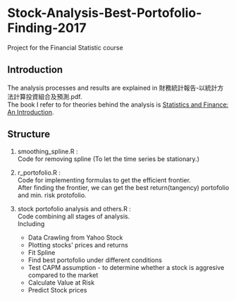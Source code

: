 # Stock-Analysis-Best-Portofolio-Finding-2017
Project for the Financial Statistic course

## Introduction

The analysis processes and results are explained in 財務統計報告-以統計方法計算投資組合及預測.pdf.   
The book I refer to for theories behind the analysis is [Statistics and Finance: An Introduction](https://www.amazon.com/Statistics-Finance-Introduction-Springer-Texts/dp/0387202706).

## Structure
1. smoothing_spline.R :   
  Code for removing spline (To let the time series be stationary.)
  
2. r_portofolio.R :   
  Code for implementing formulas to get the efficient frontier.  
  After finding the frontier, we can get the best return(tangency) portofolio and min. risk protofolio.
  
  
3. stock portofolio analysis and others.R :    
  Code combining all stages of analysis.   
  Including
    - Data Crawling from Yahoo Stock
    - Plotting stocks' prices and returns
    - Fit Spline
    - Find best portofolio under different conditions
    - Test CAPM assumption - to determine whether a stock is aggresive compared to the market
    - Calculate Value at Risk
    - Predict Stock prices


